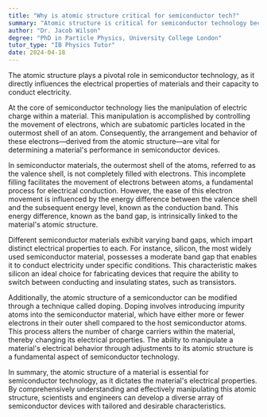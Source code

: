 ```yaml
---
title: "Why is atomic structure critical for semiconductor tech?"
summary: "Atomic structure is critical for semiconductor technology because it determines the material's electrical properties and its ability to conduct electricity."
author: "Dr. Jacob Wilson"
degree: "PhD in Particle Physics, University College London"
tutor_type: "IB Physics Tutor"
date: 2024-04-18
---
```


The atomic structure plays a pivotal role in semiconductor technology, as it directly influences the electrical properties of materials and their capacity to conduct electricity.

At the core of semiconductor technology lies the manipulation of electric charge within a material. This manipulation is accomplished by controlling the movement of electrons, which are subatomic particles located in the outermost shell of an atom. Consequently, the arrangement and behavior of these electrons—derived from the atomic structure—are vital for determining a material's performance in semiconductor devices.

In semiconductor materials, the outermost shell of the atoms, referred to as the valence shell, is not completely filled with electrons. This incomplete filling facilitates the movement of electrons between atoms, a fundamental process for electrical conduction. However, the ease of this electron movement is influenced by the energy difference between the valence shell and the subsequent energy level, known as the conduction band. This energy difference, known as the band gap, is intrinsically linked to the material's atomic structure.

Different semiconductor materials exhibit varying band gaps, which impart distinct electrical properties to each. For instance, silicon, the most widely used semiconductor material, possesses a moderate band gap that enables it to conduct electricity under specific conditions. This characteristic makes silicon an ideal choice for fabricating devices that require the ability to switch between conducting and insulating states, such as transistors.

Additionally, the atomic structure of a semiconductor can be modified through a technique called doping. Doping involves introducing impurity atoms into the semiconductor material, which have either more or fewer electrons in their outer shell compared to the host semiconductor atoms. This process alters the number of charge carriers within the material, thereby changing its electrical properties. The ability to manipulate a material's electrical behavior through adjustments to its atomic structure is a fundamental aspect of semiconductor technology.

In summary, the atomic structure of a material is essential for semiconductor technology, as it dictates the material's electrical properties. By comprehensively understanding and effectively manipulating this atomic structure, scientists and engineers can develop a diverse array of semiconductor devices with tailored and desirable characteristics.
    